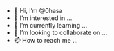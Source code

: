 - 👋 Hi, I’m @0hasa
- 👀 I’m interested in ...
- 🌱 I’m currently learning ...
- 💞️ I’m looking to collaborate on ...
- 📫 How to reach me ...

<!---
0hasa/0hasa is a ✨ special ✨ repository because its `README.md` (this file) appears on your GitHub profile.
You can click the Preview link to take a look at your changes.
--->
